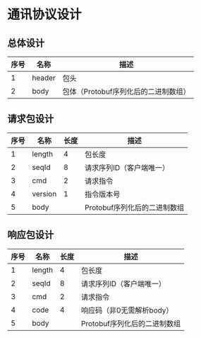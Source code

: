 # 通讯协议设计

## 总体设计
| 序号 |  名称  |                 描述                 |
|------|--------|--------------------------------------|
|   1  | header | 包头                                 |
|   2  | body   | 包体（Protobuf序列化后的二进制数组） |

## 请求包设计
| 序号 |   名称  | 长度 |             描述             |
|------|---------|------|------------------------------|
|    1 | length  |    4 | 包长度                       |
|    2 | seqId   |    8 | 请求序列ID（客户端唯一）     |
|    3 | cmd     |    2 | 请求指令                     |
|    4 | version |    1 | 指令版本号                   |
|    5 | body    |      | Protobuf序列化后的二进制数组 |

## 响应包设计
| 序号 |  名称  | 长度 |             描述             |
|------|--------|------|------------------------------|
|    1 | length |    4 | 包长度                       |
|    2 | seqId  |    8 | 请求序列ID（客户端唯一）     |
|    3 | cmd    |    2 | 请求指令                     |
|    4 | code   |    4 | 响应码（非0无需解析body）    |
|    5 | body   |      | Protobuf序列化后的二进制数组 |